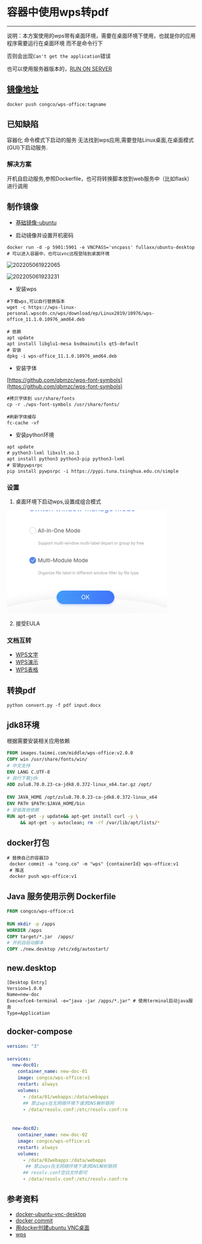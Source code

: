 # 容器中使用wps转pdf 

---
说明：本方案使用的wps带有桌面环境，需要在桌面环境下使用，也就是你的应用程序需要运行在桌面环境 而不是命令行下

否则会出现`Can't get the application`错误

也可以使用服务器版本的，[RUN ON SERVER](README_SERVER.md)

## [镜像地址](https://hub.docker.com/repository/docker/congco/wps-office)

```shell
docker push congco/wps-office:tagname
```

## 已知缺陷

容器化 命令模式下启动的服务 无法找到wps应用,需要登陆Linux桌面,在桌面模式(GUI)下启动服务.

### 解决方案

开机自启动服务,参照Dockerfile，也可将转换脚本放到web服务中（比如flask）进行调用

## 制作镜像

- [基础镜像-ubuntu](https://hub.docker.com/r/fullaxx/ubuntu-desktop)

- 启动镜像并设置开机密码
```shell
docker run -d -p 5901:5901 -e VNCPASS='vncpass' fullaxx/ubuntu-desktop
# 可以进入容器中，也可以vnc远程登陆到桌面环境
```

![202205061922065](https://fastly.jsdelivr.net/gh/qbmzc/images/2022/202205061922065.png)

![202205061923231](https://fastly.jsdelivr.net/gh/qbmzc/images/2022/202205061923231.png)

- 安装wps
```shell
#下载wps,可以自行替换版本
wget -c https://wps-linux-personal.wpscdn.cn/wps/download/ep/Linux2019/10976/wps-office_11.1.0.10976_amd64.deb
 
# 依赖
apt update
apt install libglu1-mesa bsdmainutils qt5-default
# 安装
dpkg -i wps-office_11.1.0.10976_amd64.deb
```

- 安装字体

[https://github.com/qbmzc/wps-font-symbols](https://github.com/qbmzc/wps-font-symbols)
```shell
#拷贝字体到 usr/share/fonts
cp -r ./wps-font-symbols /usr/share/fonts/
 
#刷新字体缓存
fc-cache -vf
```

- 安装python环境
```shell
apt update
# python3-lxml libxslt.so.1
apt install python3 python3-pip python3-lxml
# 安装pywpsrpc
pip install pywpsrpc -i https://pypi.tuna.tsinghua.edu.cn/simple
```

### 设置

1. 桌面环境下启动wps,设置成组合模式

![2](./pic/img_1.png)

2. 接受EULA

### 文档互转
 - [WPS文字](examples/rpcwpsapi/convertto)
 - [WPS演示](examples/rpcwppapi/wpp_convert.py)
 - [WPS表格](examples/rpcetapi/et_convert.py)


## 转换pdf

```shell
python convert.py -f pdf input.docx
```

## jdk8环境

根据需要安装相关应用依赖

```dockerfile
FROM images.taimei.com/middle/wps-office:v2.0.0
COPY win /usr/share/fonts/win/
# 中文支持
ENV LANG C.UTF-8
# 自行下载jdk
ADD zulu8.70.0.23-ca-jdk8.0.372-linux_x64.tar.gz /opt/

ENV JAVA_HOME /opt/zulu8.70.0.23-ca-jdk8.0.372-linux_x64
ENV PATH $PATH:$JAVA_HOME/bin
# 安装其他依赖
RUN apt-get -y update&& apt-get install curl -y \
     && apt-get -y autoclean; rm -rf /var/lib/apt/lists/*
```

## docker打包

```shell
# 替换自己的容器ID
 docker commit -a "cong.co" -m "wps" {containerId} wps-office:v1
 # 推送
 docker push wps-office:v1
```

## Java 服务使用示例 Dockerfile

```dockerfile
FROM congco/wps-office:v1

RUN mkdir -p /apps
WORKDIR /apps
COPY target/*.jar  /apps/
# 开机自启动脚本
COPY ./new.desktop /etc/xdg/autostart/
```

## new.desktop

```shell
[Desktop Entry]
Version=1.0.0
Name=new-doc
Exec=xfce4-terminal -e="java -jar /apps/*.jar" # 使用terminal启动java服务
Type=Application
```

## docker-compose

```yaml
version: "3"
 
services:
  new-doc01:
    container_name: new-doc-01
    image: congco/wps-office:v1
    restart: always
    volumes:
      - /data/01/webapps:/data/webapps
      ## 禁止wps在无网络环境下请求DNS解析联网
      - /data/resolv.conf:/etc/resolv.conf:ro 

 
  new-doc02:
    container_name: new-doc-02
    image: congco/wps-office:v1
    restart: always
    volumes:
      - /data/02webapps:/data/webapps
       ## 禁止wps在无网络环境下请求DNS解析联网
      ## resolv.conf空白文件即可
      - /data/resolv.conf:/etc/resolv.conf:ro
```



## 参考资料

- [docker-ubuntu-vnc-desktop](https://github.com/fcwu/docker-ubuntu-vnc-desktop)
- [docker commit](https://www.runoob.com/docker/docker-commit-command.html)
- [用docker创建ubuntu VNC桌面](https://blog.csdn.net/arag2009/article/details/78465214)
- [wps](https://open.wps.cn/docs/client/wpsLoad)


